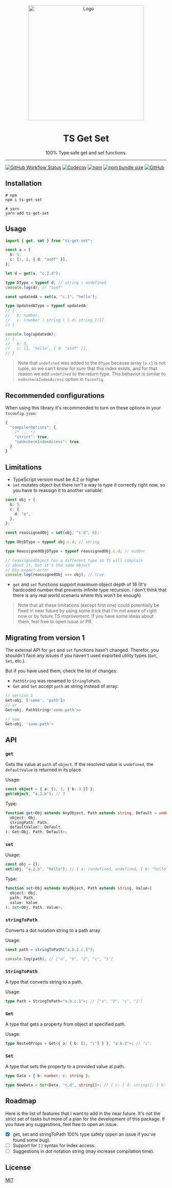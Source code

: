 <div align="center">
  <img src="./logo.svg" alt="Logo" title="TS Get Set" width="360px">
  <h1>TS Get Set</h1>
  <p>100% Type safe get and set functions.</p>
</div>

---

[![GitHub Workflow Status](https://img.shields.io/github/workflow/status/Ayub-Begimkulov/ts-get-set/Test?label=CI&logo=github&style=flat-square)](https://github.com/Ayub-Begimkulov/ts-get-set/actions/workflows/main.yml)
[![Codecov](https://img.shields.io/codecov/c/github/Ayub-Begimkulov/ts-get-set?style=flat-square)](https://app.codecov.io/gh/Ayub-Begimkulov/ts-get-set)
[![npm](https://img.shields.io/npm/v/ts-get-set?style=flat-square)](https://www.npmjs.com/package/ts-get-set)
[![npm bundle size](https://img.shields.io/bundlephobia/minzip/ts-get-set?style=flat-square)](https://bundlephobia.com/result?p=ts-get-set)
[![GitHub](https://img.shields.io/github/license/Ayub-Begimkulov/ts-get-set?style=flat-square)](https://github.com/Ayub-Begimkulov/tiny-use-debounce/blob/master/LICENSE)

## Installation

```shell
# npm
npm i ts-get-set

# yarn
yarn add ts-get-set
```

## Usage

```ts
import { get, set } from "ts-get-set";

const a = {
  b: 5,
  c: [1, 2, { d: "asdf" }],
};

let d = get(a, "c.2.d");

type DType = typeof d; // string | undefined
console.log(d); // "asdf"

const updatedA = set(a, "c.1", "hello");

type UpdatedAType = typeof updatedA;
// {
//   b: number,
//   c: (number | string | { d: string })[]
// }

console.log(updatedA);
// {
//   b: 5,
//   c: [1, 'hello', { d: "asdf" }],
// }
```

> Note that `undefined` was added to the `DType` because array (`a.c`) is not tuple, so we can't know for sure that this index exists, and for that reason we add `undefined` to the return type. This behavior is similar to `noUncheckIndexAccess` option in `tsconfig`.

## Recommended configurations

<!-- TODO add description about config options -->

When using this library it's recommended to turn on these options in your `tsconfig.json`:

```js
{
  "compilerOptions": {
    /* ... */
    "strict": true,
    "noUncheckIndexAccess": true
  }
}
```

## Limitations

- TypeScript version must be 4.2 or higher
- `set` mutates object but there isn't a way to type it correctly right now, so you have to reassign it to another variable:

```ts
const obj = {
  b: 5,
  c: {
    d: "e",
  },
};

const reassignedObj = set(obj, "c.d", 6);

type ObjDType = typeof obj.c.d; // string

type ReassignedObjDType = typeof reassignedObj.c.d; // number

// reassignedObject has a different type so TS will complain
// about it, but it's the same object
// @ts-expect-error
console.log(reassignedObj === obj); // true
```

- `get` and `set` functions support maximum object depth of 16 (It's hardcoded number that prevents infinite type recursion. I don't think that there is any real world scenario where this won't be enough)

> Note that all these limitations (except first one) could potentially be fixed in near future by using some trick that I'm not aware of right now or by future TS improvement. If you have some ideas about them, feel free to open issue or PR.

## Migrating from version 1

The external API for `get` and `set` functions hasn't changed. Therefor, you shouldn't face any issues if you haven't used exported utility types (`Get`, `Set`, etc.).

But if you have used them, check the list of changes:

- `PathString` was renamed to `StringToPath`.
- `Get` and `Set` accept `path` as string instead of array:

```ts
// version 1
Get<obj, ['some', 'path']>
// or
Get<obj, PathString<'some.path'>>

// now
Get<obj, 'some.path'>
```

## API

### `get`

Gets the value at `path` of `object`. If the resolved value is `undefined`, the `defaultValue` is returned in its place.

Usage:

```ts
const object = { a: [1, 2, { b: 3 }] };
get(object, "a.2.b"); // 3
```

Type:

```ts
function get<Obj extends AnyObject, Path extends string, Default = undefined>(
  object: Obj,
  stringPath: Path,
  defaultValue?: Default
): Get<Obj, Path, Default>;
```

### `set`

Usage:

```ts
const obj = {};
set(obj, "a.2.b", "hello"); // { a: [undefined, undefined, { b: "hello" }] }
```

Type:

```ts
function set<Obj extends AnyObject, Path extends string, Value>(
  object: Obj,
  path: Path,
  value: Value
): Set<Obj, Path, Value>;
```

### `stringToPath`

Converts a dot notation string to a path array

Usage:

```ts
const path = stringToPath("a.b.2.c.5");

console.log(path); // ["a", "b", "2", "c", "5"]
```

### `StringToPath`

A type that converts string to a path.

Usage:

```ts
type Path = StringToPath<"a.b.c.1">; // ["a", "b", "c", "1"]
```

### `Get`

A type that gets a property from object at specified path.

Usage:

```ts
type NestedProps = Get<{ a: { b: [1, "c"] } }, "a.b.2">; // "c";
```

### `Set`

A type that sets the property to a provided value at path.

```ts
type Data = { b: number; c: string };

type NewData = Set<Data, "c.d", string[]>; // { c: { d: string[]; } b: number; }
```

## Roadmap

<!-- TODO add link open an issue -->

Here is the list of features that I want to add in the near future. It's not the strict set of tasks but more of a plan for the development of this package. If you have any suggestions, feel free to open an issue.

- [x] get, set and stringToPath 100% type safety (open an issue if you've found some bug).
- [ ] Support for `[]` syntax for index access.
- [ ] Suggestions in dot notation string (may increase compilation time).

## License

[MIT](./LICENSE)
